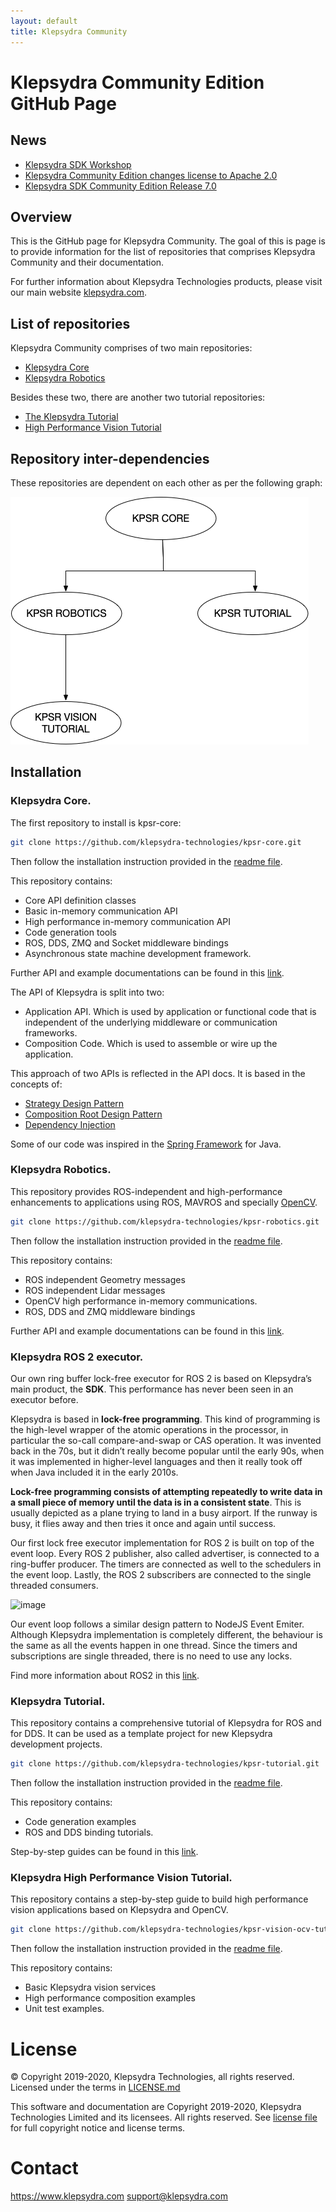 ```yaml
---
layout: default
title: Klepsydra Community
---
```


# Klepsydra Community Edition GitHub Page

## News
* [Klepsydra SDK Workshop](https://klepsydra-technologies.github.io/sections/news/klepsydra_sdk_workshop)
* [Klepsydra Community Edition changes license to Apache 2.0](https://klepsydra-technologies.github.io/sections/news/apache)
* [Klepsydra SDK Community Edition Release 7.0](https://klepsydra-technologies.github.io/sections/news/klepsydra_sdk_community_edition_release_7)

## Overview

This is the GitHub page for Klepsydra Community. The goal of this is page is to provide information for the list of repositories that comprises Klepsydra Community and their documentation.

For further information about Klepsydra Technologies products, please visit our main website [klepsydra.com](https://www.klepsydra.com).

## List of repositories

Klepsydra Community comprises of two main repositories:

*   [Klepsydra Core](https://github.com/klepsydra-technologies/kpsr-core)
*   [Klepsydra Robotics](https://github.com/klepsydra-technologies/kpsr-robotics)

Besides these two, there are another two tutorial repositories:

*   [The Klepsydra Tutorial](https://github.com/klepsydra-technologies/kpsr-tutorial)
*   [High Performance Vision Tutorial](https://github.com/klepsydra-technologies/kpsr-vision-ocv-tutorial)

## Repository inter-dependencies

These repositories are dependent on each other as per the following graph:

![Repositories Deps](/images/repo_dependencies.png)

## Installation

### Klepsydra Core.

The first repository to install is kpsr-core:

```bash
git clone https://github.com/klepsydra-technologies/kpsr-core.git
```

Then follow the installation instruction provided in the [readme file](https://github.com/klepsydra-technologies/kpsr-core/blob/master/README.md).

This repository contains:
*   Core API definition classes
*   Basic in-memory communication API
*   High performance in-memory communication API
*   Code generation tools
*   ROS, DDS, ZMQ and Socket middleware bindings
*   Asynchronous state machine development framework.

Further API and example documentations can be found in this [link](https://github.com/klepsydra-technologies/kpsr-core/tree/master/api-doc).

The API of Klepsydra is split into two:

*   Application API. Which is used by application or functional code that is independent of the underlying middleware or communication frameworks.
*   Composition Code. Which is used to assemble or wire up the application.

This approach of two APIs is reflected in the API docs. It is based in the concepts of:

*   [Strategy Design Pattern](https://en.wikipedia.org/wiki/Strategy_pattern)
*   [Composition Root Design Pattern](https://freecontent.manning.com/dependency-injection-in-net-2nd-edition-understanding-the-composition-root/)
*   [Dependency Injection](https://en.wikipedia.org/wiki/Dependency_injection)

Some of our code was inspired in the [Spring Framework](https://spring.io/) for Java.

### Klepsydra Robotics.

This repository provides ROS-independent and high-performance enhancements to applications using ROS, MAVROS and specially [OpenCV](https://opencv.org/).

```bash
git clone https://github.com/klepsydra-technologies/kpsr-robotics.git
```

Then follow the installation instruction provided in the [readme file](https://github.com/klepsydra-technologies/kpsr-robotics/blob/master/README.md).

This repository contains:
*   ROS independent Geometry messages
*   ROS independent Lidar messages
*   OpenCV high performance in-memory communications.
*   ROS, DDS and ZMQ middleware bindings

Further API and example documentations can be found in this [link](https://github.com/klepsydra-technologies/kpsr-robotics/tree/master/api-doc).

### Klepsydra ROS 2 executor.

Our own ring buffer lock-free executor for ROS 2 is based on Klepsydra’s main product, the **SDK**. This performance has never been seen in an executor before.

Klepsydra is based in **lock-free programming**. This kind of programming is the high-level wrapper of the atomic operations in the processor, in particular the so-call compare-and-swap or CAS operation. It was invented back in the 70s, but it didn’t really become popular until the early 90s, when it was implemented in higher-level languages and then it really took off when Java included it in the early 2010s.

**Lock-free programming consists of attempting repeatedly to write data in a small piece of memory until the data is in a consistent state**. This is usually depicted as a plane trying to land in a busy airport. If the runway is busy, it flies away and then tries it once and again until success. 

Our first lock free executor implementation for ROS 2 is built on top of the event loop. Every ROS 2 publisher, also called advertiser, is connected to a ring-buffer producer. The timers are connected as well to the schedulers in the event loop. Lastly, the ROS 2 subscribers are connected to the single threaded consumers.

![image](https://user-images.githubusercontent.com/100839634/157836809-7f8c0d0a-f680-4d86-afb7-5bdf424c4872.png)

Our event loop follows a similar design pattern to NodeJS Event Emiter. Although Klepsydra implementation is completely different, the behaviour is the same as all the events happen in one thread. Since the timers and subscriptions are single threaded, there is no need to use any locks.

Find more information about ROS2 in this [link](https://klepsydra-technologies.github.io/ros2).

### Klepsydra Tutorial.

This repository contains a comprehensive tutorial of Klepsydra for ROS and for DDS. It can be used as a template project for new Klepsydra development projects.

```bash
git clone https://github.com/klepsydra-technologies/kpsr-tutorial.git
```

Then follow the installation instruction provided in the [readme file](https://github.com/klepsydra-technologies/kpsr-tutorial/blob/master/README.md).

This repository contains:
*   Code generation examples
*   ROS and DDS binding tutorials.

Step-by-step guides can be found in this [link](https://github.com/klepsydra-technologies/kpsr-tutorial/tree/master/tutorials).

### Klepsydra High Performance Vision Tutorial.

This repository contains a step-by-step guide to build high performance vision applications based on Klepsydra and OpenCV.

```bash
git clone https://github.com/klepsydra-technologies/kpsr-vision-ocv-tutorial.git
```

Then follow the installation instruction provided in the [readme file](https://github.com/klepsydra-technologies/kpsr-vision-ocv-tutorial/blob/master/README.md).

This repository contains:
*   Basic Klepsydra vision services
*   High performance composition examples
*   Unit test examples.

#  License

&copy; Copyright 2019-2020, Klepsydra Technologies, all rights reserved. Licensed under the terms in [LICENSE.md](./LICENSE.md)

This software and documentation are Copyright 2019-2020, Klepsydra Technologies
Limited and its licensees. All rights reserved. See [license file](./LICENSE.md) for full copyright notice and license terms.

#  Contact

https://www.klepsydra.com
support@klepsydra.com
